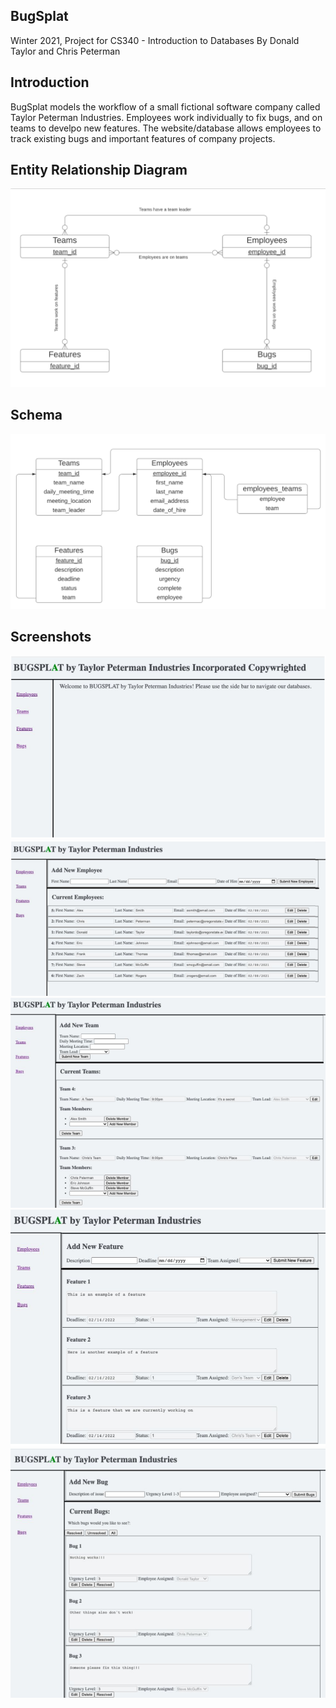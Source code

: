 ## BugSplat
Winter 2021, Project for CS340 - Introduction to Databases
By Donald Taylor and Chris Peterman

## Introduction
BugSplat models the workflow of a small fictional software company called Taylor Peterman Industries. Employees work individually to fix bugs, and on teams to develpo new features. The website/database allows employees to track existing bugs and important features of company projects. 

## Entity Relationship Diagram
![](Images/ER-Diagram.png?raw=true)

## Schema
![](Images/Schema.png?raw=true)

## Screenshots
![](Images/Homepage-Screenshot.png?raw=true)
![](Images/Employees-Screenshot.png?raw=true)
![](Images/Teams-Screenshot.png?raw=true)
![](Images/Features-Screenshot.png?raw=true)
![](Images/Bugs-Screenshot.png?raw=true)



